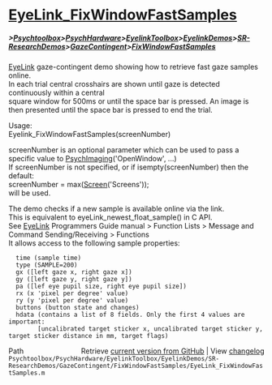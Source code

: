 # [EyeLink_FixWindowFastSamples](EyeLink_FixWindowFastSamples)
##### >[Psychtoolbox](Psychtoolbox)>[PsychHardware](PsychHardware)>[EyelinkToolbox](EyelinkToolbox)>[EyelinkDemos](EyelinkDemos)>[SR-ResearchDemos](SR-ResearchDemos)>[GazeContingent](GazeContingent)>[FixWindowFastSamples](FixWindowFastSamples)

[EyeLink](EyeLink) gaze-contingent demo showing how to retrieve fast gaze samples online.  
In each trial central crosshairs are shown until gaze is detected continuously within a central   
square window for 500ms or until the space bar is pressed. An image is   
then presented until the space bar is pressed to end the trial.  
  
Usage:  
Eyelink\_FixWindowFastSamples(screenNumber)  
  
screenNumber is an optional parameter which can be used to pass a specific value to [PsychImaging](PsychImaging)('OpenWindow', ...)  
If screenNumber is not specified, or if isempty(screenNumber) then the default:  
screenNumber = max([Screen](Screen)('Screens'));  
will be used.  
  
The demo checks if a new sample is available online via the link.   
This is equivalent to eyeLink\_newest\_float\_sample() in C API.   
See [EyeLink](EyeLink) Programmers Guide manual \> Function Lists \> Message and Command Sending/Receiving \> Functions  
It allows access to the following sample properties:  
  
      time (sample time)  
      type (SAMPLE=200)  
      gx ([left gaze x, right gaze x])  
      gy ([left gaze y, right gaze y])  
      pa ([lef eye pupil size, right eye pupil size])  
      rx (x 'pixel per degree' value)  
      ry (y 'pixel per degree' value)  
      buttons (button state and changes)  
      hdata (contains a list of 8 fields. Only the first 4 values are important:  
            [uncalibrated target sticker x, uncalibrated target sticker y, target sticker distance in mm, target flags)  




<div class="code_header" style="text-align:right;">
  <span style="float:left;">Path&nbsp;&nbsp;</span> <span class="counter">Retrieve <a href=
  "https://raw.github.com/Psychtoolbox-3/Psychtoolbox-3/beta/Psychtoolbox/PsychHardware/EyelinkToolbox/EyelinkDemos/SR-ResearchDemos/GazeContingent/FixWindowFastSamples/EyeLink_FixWindowFastSamples.m">current version from GitHub</a> | View <a href=
  "https://github.com/Psychtoolbox-3/Psychtoolbox-3/commits/beta/Psychtoolbox/PsychHardware/EyelinkToolbox/EyelinkDemos/SR-ResearchDemos/GazeContingent/FixWindowFastSamples/EyeLink_FixWindowFastSamples.m">changelog</a></span>
</div>
<div class="code">
  <code>Psychtoolbox/PsychHardware/EyelinkToolbox/EyelinkDemos/SR-ResearchDemos/GazeContingent/FixWindowFastSamples/EyeLink_FixWindowFastSamples.m</code>
</div>


